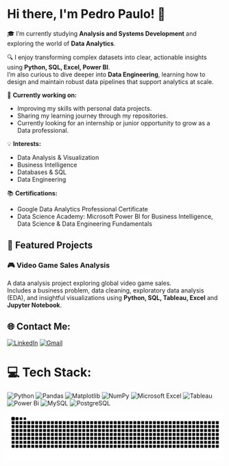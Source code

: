 # Hi there, I'm Pedro Paulo! 👋

🎓 I’m currently studying **Analysis and Systems Development** and exploring the world of **Data Analytics**.

🔍  I enjoy transforming complex datasets into clear, actionable insights using **Python, SQL, Excel, Power BI**.  
I’m also curious to dive deeper into **Data Engineering**, learning how to design and maintain robust data pipelines that support analytics at scale. 

🚀 **Currently working on:**  
- Improving my skills with personal data projects.
- Sharing my learning journey through my repositories.
- Currently looking for an internship or junior opportunity to grow as a Data professional.

💡 **Interests:**  
- Data Analysis & Visualization
- Business Intelligence
- Databases & SQL
- Data Engineering

📚 **Certifications:**  
- Google Data Analytics Professional Certificate 
- Data Science Academy: Microsoft Power BI for Business Intelligence, Data Science & Data Engineering Fundamentals

## 📂 Featured Projects
### 🎮 Video Game Sales Analysis  
A data analysis project exploring global video game sales.  
Includes a business problem, data cleaning, exploratory data analysis (EDA), and insightful visualizations using **Python, SQL, Tableau, Excel** and **Jupyter Notebook**.  
 

## 🌐 Contact Me:
[![LinkedIn](https://img.shields.io/badge/LinkedIn-0077B5?style=for-the-badge&logo=linkedin&logoColor=white)](https://www.linkedin.com/in/ppsantiago/) [![Gmail](https://img.shields.io/badge/Gmail-333333?style=for-the-badge&logo=gmail&logoColor=red)](mailto:ppfsantiago@gmail.com)

# 💻 Tech Stack:
![Python](https://img.shields.io/badge/python-3670A0?style=for-the-badge&logo=python&logoColor=ffdd54) ![Pandas](https://img.shields.io/badge/pandas-%23150458.svg?style=for-the-badge&logo=pandas&logoColor=white)  ![Matplotlib](https://img.shields.io/badge/Matplotlib-%23ffffff.svg?style=for-the-badge&logo=Matplotlib&logoColor=black)  ![NumPy](https://img.shields.io/badge/numpy-%23013243.svg?style=for-the-badge&logo=numpy&logoColor=white) ![Microsoft Excel](https://img.shields.io/badge/Microsoft_Excel-217346?style=for-the-badge&logo=microsoft-excel&logoColor=white)
![Tableau](https://img.shields.io/badge/Tableau-E97627?style=for-the-badge&logo=Tableau&logoColor=white)
 ![Power Bi](https://img.shields.io/badge/power_bi-F2C811?style=for-the-badge&logo=powerbi&logoColor=black) ![MySQL](https://img.shields.io/badge/mysql-4479A1.svg?style=for-the-badge&logo=mysql&logoColor=white) ![PostgreSQL](https://img.shields.io/badge/PostgreSQL-000?style=for-the-badge&logo=postgresql)


<picture align="center">
  <source media="(prefers-color-scheme: dark)" srcset="https://raw.githubusercontent.com/Santiago956/Santiago956/output/github-contribution-grid-snake-dark.svg">
  <source media="(prefers-color-scheme: light)" srcset="https://raw.githubusercontent.com/Santiago956/Santiago956/output/github-contribution-grid-snake-dark.svg">
  <img align="center" alt="github contribution grid snake animation" src="https://raw.githubusercontent.com/Santiago956/Santiago956/output/github-contribution-grid-snake.svg">
</picture>
